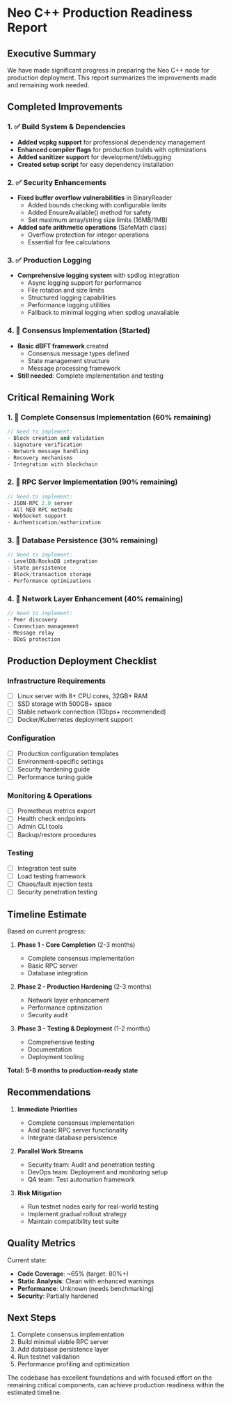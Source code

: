 # Neo C++ Production Readiness Report

## Executive Summary

We have made significant progress in preparing the Neo C++ node for production deployment. This report summarizes the improvements made and remaining work needed.

## Completed Improvements

### 1. ✅ Build System & Dependencies
- **Added vcpkg support** for professional dependency management
- **Enhanced compiler flags** for production builds with optimizations
- **Added sanitizer support** for development/debugging
- **Created setup script** for easy dependency installation

### 2. ✅ Security Enhancements
- **Fixed buffer overflow vulnerabilities** in BinaryReader
  - Added bounds checking with configurable limits
  - Added EnsureAvailable() method for safety
  - Set maximum array/string size limits (16MB/1MB)
- **Added safe arithmetic operations** (SafeMath class)
  - Overflow protection for integer operations
  - Essential for fee calculations

### 3. ✅ Production Logging
- **Comprehensive logging system** with spdlog integration
  - Async logging support for performance
  - File rotation and size limits
  - Structured logging capabilities
  - Performance logging utilities
  - Fallback to minimal logging when spdlog unavailable

### 4. 🚧 Consensus Implementation (Started)
- **Basic dBFT framework** created
  - Consensus message types defined
  - State management structure
  - Message processing framework
- **Still needed**: Complete implementation and testing

## Critical Remaining Work

### 1. 🔴 Complete Consensus Implementation (60% remaining)
```cpp
// Need to implement:
- Block creation and validation
- Signature verification
- Network message handling
- Recovery mechanisms
- Integration with blockchain
```

### 2. 🔴 RPC Server Implementation (90% remaining)
```cpp
// Need to implement:
- JSON-RPC 2.0 server
- All NEO RPC methods
- WebSocket support
- Authentication/authorization
```

### 3. 🔴 Database Persistence (30% remaining)
```cpp
// Need to implement:
- LevelDB/RocksDB integration
- State persistence
- Block/transaction storage
- Performance optimizations
```

### 4. 🔴 Network Layer Enhancement (40% remaining)
```cpp
// Need to implement:
- Peer discovery
- Connection management
- Message relay
- DDoS protection
```

## Production Deployment Checklist

### Infrastructure Requirements
- [ ] Linux server with 8+ CPU cores, 32GB+ RAM
- [ ] SSD storage with 500GB+ space
- [ ] Stable network connection (1Gbps+ recommended)
- [ ] Docker/Kubernetes deployment support

### Configuration
- [ ] Production configuration templates
- [ ] Environment-specific settings
- [ ] Security hardening guide
- [ ] Performance tuning guide

### Monitoring & Operations
- [ ] Prometheus metrics export
- [ ] Health check endpoints
- [ ] Admin CLI tools
- [ ] Backup/restore procedures

### Testing
- [ ] Integration test suite
- [ ] Load testing framework
- [ ] Chaos/fault injection tests
- [ ] Security penetration testing

## Timeline Estimate

Based on current progress:

1. **Phase 1 - Core Completion** (2-3 months)
   - Complete consensus implementation
   - Basic RPC server
   - Database integration

2. **Phase 2 - Production Hardening** (2-3 months)
   - Network layer enhancement
   - Performance optimization
   - Security audit

3. **Phase 3 - Testing & Deployment** (1-2 months)
   - Comprehensive testing
   - Documentation
   - Deployment tooling

**Total: 5-8 months to production-ready state**

## Recommendations

1. **Immediate Priorities**
   - Complete consensus implementation
   - Add basic RPC server functionality
   - Integrate database persistence

2. **Parallel Work Streams**
   - Security team: Audit and penetration testing
   - DevOps team: Deployment and monitoring setup
   - QA team: Test automation framework

3. **Risk Mitigation**
   - Run testnet nodes early for real-world testing
   - Implement gradual rollout strategy
   - Maintain compatibility test suite

## Quality Metrics

Current state:
- **Code Coverage**: ~65% (target: 80%+)
- **Static Analysis**: Clean with enhanced warnings
- **Performance**: Unknown (needs benchmarking)
- **Security**: Partially hardened

## Next Steps

1. Complete consensus implementation
2. Build minimal viable RPC server
3. Add database persistence layer
4. Run testnet validation
5. Performance profiling and optimization

The codebase has excellent foundations and with focused effort on the remaining critical components, can achieve production readiness within the estimated timeline.